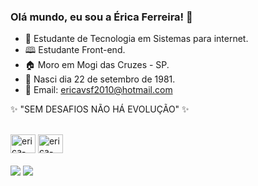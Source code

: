 ### Olá mundo, eu sou a Érica Ferreira! 👋
- 🌱 Estudante de Tecnologia em Sistemas para internet.
- 🕮 Estudante Front-end.
- 🏠 Moro em Mogi das Cruzes - SP.
- 🎂 Nasci dia 22 de setembro de 1981.
- 📧 Email: ericavsf2010@hotmail.com

✨ "SEM DESAFIOS NÃO HÁ EVOLUÇÃO" ✨

<div style="display: inline_block"><br>
  <img aling="center" alt="erica-css" height="30" width="40" src="https://cdn.jsdelivr.net/gh/devicons/devicon/icons/css3/css3-original-wordmark.svg">
  <img aling="center" alt="erica-html" height="30" width="40" src="https://cdn.jsdelivr.net/gh/devicons/devicon/icons/html5/html5-original-wordmark.svg">
</div>

<div style="display: inline_block"><br>
  <a href="https://www.linkedin.com/in/ericavsf" target="_blank"><img src="https://img.shields.io/badge/LinkedIn-0077B5?style=for-the-badge&logo=linkedin&logoColor=white" target="_blank"></a>
  <a href="https://whats.link/ericavferreira" target="_blank"><img src="https://img.shields.io/badge/WhatsApp-25D366?style=for-the-badge&logo=whatsapp&logoColor=white" target="_blank"></a>
  <!-- 
  <a href="https://t.me/Ericavsf" target="_blank"><img src="https://img.shields.io/badge/Telegram-2CA5E0?style=for-the-badge&logo=telegram&logoColor=white" target="_blank"></a>
</div>
-->

<!--
**ericavsf/ericavsf** is a ✨ _special_ ✨ repository because its `README.md` (this file) appears on your GitHub profile.

Here are some ideas to get you started:

- 🔭 I’m currently working on ...
- 🌱 I’m currently learning ...
- 👯 I’m looking to collaborate on ...
- 🤔 I’m looking for help with ...
- 💬 Ask me about ...
- 📫 How to reach me: ...
- 😄 Pronouns: ...
- ⚡ Fun fact: ...
-->
